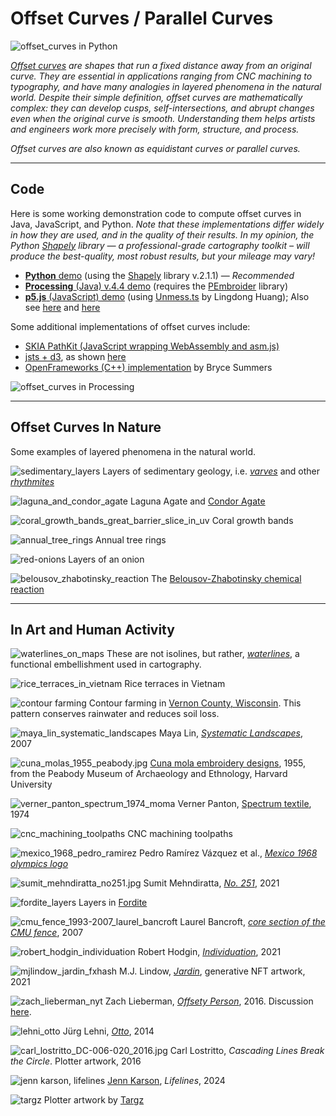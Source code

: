 # Offset Curves / Parallel Curves

![offset_curves in Python](python/wiggly_polyline.png)

*[Offset curves](https://en.wikipedia.org/wiki/Parallel_curve) are shapes that run a fixed distance away from an original curve. They are essential in applications ranging from CNC machining to typography, and have many analogies in layered phenomena in the natural world. Despite their simple definition, offset curves are mathematically complex: they can develop cusps, self-intersections, and abrupt changes even when the original curve is smooth. Understanding them helps artists and engineers work more precisely with form, structure, and process.*

*Offset curves are also known as equidistant curves or parallel curves.*

---

## Code

Here is some working demonstration code to compute offset curves in Java, JavaScript, and Python. *Note that these implementations differ widely in how they are used, and in the quality of their results. In my opinion, the Python [Shapely](https://shapely.readthedocs.io/en/stable/) library — a professional-grade cartography toolkit – will produce the best-quality, most robust results, but your mileage may vary!*

* [**Python** demo](python/README.md) (using the [Shapely](https://shapely.readthedocs.io/en/stable/) library v.2.1.1) — *Recommended*
* [**Processing** (Java) v.4.4 demo](processing/offset_curves/offset_curves.pde) (requires the [PEmbroider](https://github.com/CreativeInquiry/PEmbroider) library)
* [**p5.js** (JavaScript) demo](p5js/) (using [Unmess.ts](https://github.com/LingDong-/squiggy) by Lingdong Huang); Also see [here](https://editor.p5js.org/golan/sketches/3weJl07Re) and [here](https://editor.p5js.org/golan/sketches/hJ--ERIWQ)

Some additional implementations of offset curves include: 

* [SKIA PathKit (JavaScript wrapping WebAssembly and asm.js)](https://skia.org/docs/user/modules/pathkit/#pathkit) 
* [jsts + d3](https://github.com/bjornharrtell/jsts), as shown [here](https://observablehq.com/@rveciana/coastal-vignettes-with-jsts-d3js)
* [OpenFrameworks (C++) implementation](https://github.com/Bryce-Summers/ofxScribbleSegmenter/blob/master/src/OffsetCurves.cpp) by Bryce Summers


![offset_curves in Processing](processing/offset_curves/offset_curves_output.png)



---

## Offset Curves In Nature

Some examples of layered phenomena in the natural world.

![sedimentary_layers](img/sedimentary_layers.jpg)
Layers of sedimentary geology, i.e. [*varves*](https://en.wikipedia.org/wiki/Varve) and other [*rhythmites*](https://en.wikipedia.org/wiki/Rhythmite)

![laguna_and_condor_agate](img/laguna_and_condor_agate.jpg)
Laguna Agate and [Condor Agate](https://en.wikipedia.org/wiki/Condor_agate)

![coral_growth_bands_great_barrier_slice_in_uv](img/coral_growth_bands_great_barrier_slice_in_uv.jpg)
Coral growth bands

![annual_tree_rings](img/annual_tree_rings.jpg)
Annual tree rings

![red-onions](img/red-onions.jpg)
Layers of an onion

![belousov_zhabotinsky_reaction](img/belousov_zhabotinsky_reaction.jpg)
The [Belousov-Zhabotinsky chemical reaction](https://www.youtube.com/watch?v=jRQAndvF4sM)

---

## In Art and Human Activity

![waterlines_on_maps](img/waterlines_on_maps.jpg)
These are not isolines, but rather, [*waterlines*](https://observablehq.com/@oliviafvane/ii-drawing-waterlines-on-maps), a functional embellishment used in cartography.

![rice_terraces_in_vietnam](img/rice_terraces_in_vietnam.jpg)
Rice terraces in Vietnam

![contour farming](img/contour_farming.jpg)
Contour farming in [Vernon County, Wisconsin](https://www.google.com/maps/@43.5997103,-90.9630865,2465m/data=!3m1!1e3?entry=ttu&g_ep=EgoyMDI1MDgwNi4wIKXMDSoASAFQAw%3D%3D). This pattern conserves rainwater and reduces soil loss.

![maya_lin_systematic_landscapes](img/maya_lin_systematic_landscapes.jpg)
Maya Lin, [*Systematic Landscapes*](https://camstl.org/exhibitions/maya-lin-systematic-landscapes/), 2007

![cuna_molas_1955_peabody.jpg](img/cuna_molas_1955_peabody.jpg)
[Cuna mola embroidery designs](https://www.jstor.org/stable/community.15377658), 1955, from the Peabody Museum of Archaeology and Ethnology, Harvard University

![verner_panton_spectrum_1974_moma](img/verner_panton_spectrum_1974_moma.jpg)
Verner Panton, [Spectrum textile](https://www.moma.org/collection/works/292747), 1974

![cnc_machining_toolpaths](img/cnc_machining_toolpaths.png)
CNC machining toolpaths

![mexico_1968_pedro_ramirez](img/mexico_1968_pedro_ramirez.jpg)
Pedro Ramírez Vázquez et al., [*Mexico 1968 olympics logo*](https://www.logohistories.com/p/folk-art-psychedelia)

![sumit_mehndiratta_no251.jpg](img/sumit_mehndiratta_no251.jpg)
Sumit Mehndiratta, [*No. 251*](https://www.artfinder.com/product/composition-no-251-5a215/), 2021

![fordite_layers](img/fordite_layers.jpg)
Layers in [Fordite](https://en.wikipedia.org/wiki/Fordite)

![cmu_fence_1993-2007_laurel_bancroft](img/cmu_fence_1993-2007_laurel_bancroft.jpg)
Laurel Bancroft, [*core section of the CMU fence*](https://www.flickr.com/photos/golanlevin/2426520046), 2007

![robert_hodgin_individuation](img/robert_hodgin_individuation.jpg)
Robert Hodgin, [*Individuation*](https://roberthodgin.com/project/individuation), 2021

![mjlindow_jardin_fxhash](img/mjlindow_jardin_fxhash.jpg)
M.J. Lindow, [*Jardin*](https://www.fxhash.xyz/project/jardin), generative NFT artwork, 2021
![zach_lieberman_nyt](img/zach_lieberman_nyt.jpg)
Zach Lieberman, [*Offsety Person*](https://www.instagram.com/p/BHBKPsgAOA0/), 2016. Discussion [here](https://zachlieberman.medium.com/daily-sketches-2016-28586d8f008e#:~:text=When%20I%20mentioned%20this%20problem%20to%20Golan%20Levin%2C%20he%20connected%20me%20with%20Bryce%20Summers%2C%20whose%20ofxScribbleSegmenter%20helped%20solve%20for%20self%20intersection%20of%20those%20polygon%20offsets%20and%20I%20was%20able%20to%20do%20offsets%20pretty%20fast). 

![lehni_otto](img/lehni_otto.jpg)
Jürg Lehni, [*Otto*](https://vimeo.com/129666491), 2014

![carl_lostritto_DC-006-020_2016.jpg](img/carl_lostritto_DC-006-020_2016.jpg)
Carl Lostritto, *Cascading Lines Break the Circle*. Plotter artwork, 2016

![jenn karson, lifelines](img/jenn_karson_lifelines7604.jpg)
[Jenn Karson](https://jennkarson.studio/), *Lifelines*, 2024

![targz](img/targz.jpg)
Plotter artwork by [Targz](https://www.instagram.com/targz/?hl=en)
